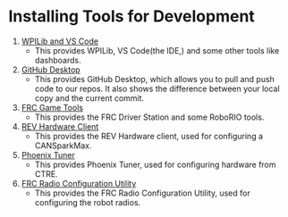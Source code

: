 # Installing Tools for Development

1. [WPILib and VS Code](https://github.com/wpilibsuite/allwpilib/releases)
   - This provides WPILib, VS Code(the IDE,) and some other tools like dashboards.
2. [GitHub Desktop](https://desktop.github.com/)
   - This provides GitHub Desktop, which allows you to pull and push code to our repos. It also shows the difference between your local copy and the current commit.
3. [FRC Game Tools](https://www.ni.com/en-us/support/downloads/drivers/download.frc-game-tools.html)
   - This provides the FRC Driver Station and some RoboRIO tools.
4. [REV Hardware Client](https://docs.revrobotics.com/rev-hardware-client/)
   - This provides the REV Hardware client, used for configuring a CANSparkMax.
5. [Phoenix Tuner](https://store.ctr-electronics.com/software/)
   - This provides Phoenix Tuner, used for configuring hardware from CTRE.
6. [FRC Radio Configuration Utility](https://docs.wpilib.org/en/stable/docs/zero-to-robot/step-3/radio-programming.html)
   - This provides the FRC Radio Configuration Utility, used for configuring the robot radios.

